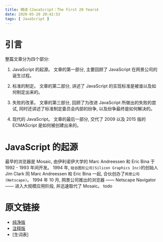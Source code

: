```yaml
---
title: 精读《JavaScript：The First 20 Years》
date: 2020-05-20 20:42:53
tags: [ JavaScript ]
---
```

# 引言
整篇文章分为四个部分:
1. JavaScript 的起源。
文章的第一部分, 主要回顾了 JavaScript 在网景公司的诞生过程。

2. 标准的制定。
文章的第二部分, 讲述了 JavaScript 的实现标准是被谁以及如何制定出来的。

3. 失败的改革。
文章的第三部分, 回顾了为改进 JavaScript 所做出的失败的尝试, 同时还讲述了标准制定委员会内部的纷争, 以及纷争最终是如何解决的。

4. 现代的 JavaScript。
文章的最后一部分, 交代了 2009 以及 2015 版的 ECMAScript 是如何被创建出来的。

# JavaScript 的起源
最早的浏览器是 Mosaic, 由伊利诺伊大学的 Marc Andreessen 和 Eric Bina 于 1992 - 1993 年间开发。
1994 年, `硅谷图形公司(Silicon Graphics Inc)`的创始人 Jim Clark 同 Marc Andreessen 和 Eric Bina 一起, 合伙创办了`网景公司(Netscape)`。
1994 年 10 月, 网景公司推出的浏览器 ——  Netscape Navigator —— 进入大规模应用阶段, 并迅速取代了 Mosaic。
todo

# 原文链接
* [纯净版](https://github.com/xdyushenli/blog/blob/master/source/files/JavaScript%EF%BC%9AThe%20First%2020%20Years/JavaScript%EF%BC%9AThe%20First%2020%20Years.pdf)
* [注释版](https://github.com/xdyushenli/blog/blob/master/source/files/JavaScript%EF%BC%9AThe%20First%2020%20Years/JavaScript%EF%BC%9AThe%20First%2020%20Years%20%E6%B3%A8%E9%87%8A%E7%89%88.pdf)
* [生词表]